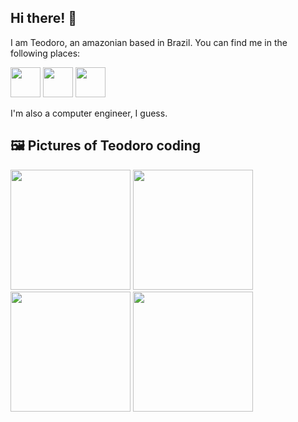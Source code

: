 ## Hi there! 👋

I am Teodoro, an amazonian based in Brazil. You can find me in the following places:

<a href="mailto:giovanna.teod@gmail.com"> <img src="https://cdn3.iconfinder.com/data/icons/web-ui-3/128/Mail-2-512.png" height="48"></a>
<a href="https://www.instagram.com/giovanna.teod/"> <img src="https://web.evanchen.cc/icons/social-instagram.png" height="48"></a>
<a href="https://t.me/teodoro127"> <img src="https://upload.wikimedia.org/wikipedia/commons/thumb/8/83/Telegram_2019_Logo.svg/2048px-Telegram_2019_Logo.svg.png" height="48"></a>

I'm also a computer engineer, I guess.

## 🖼️ Pictures of Teodoro coding

<img src="https://c.tenor.com/u2XH-R3umUEAAAAd/tenor.gif" height="192"/> <img src="https://github-readme-stats.vercel.app/api?username=teodororo&show_icons=true&count_private=true&theme=buefy&include_all_commits=true" height="192"/> <br />
<img src="https://c.tenor.com/Ewp7_04KPfcAAAAd/tenor.gif" height="192"/> <img src="https://github-readme-stats.vercel.app/api/top-langs/?username=teodororo&layout=compact&theme=vue&hide=PHP&langs_count=6" height="192"/>

<!--
**teodororo/teodororo** is a ✨ _special_ ✨ repository because its `README.md` (this file) appears on your GitHub profile.

Here are some ideas to get you started:

- 🔭 I’m currently working on ...
- 🌱 I’m currently learning ...
- 👯 I’m looking to collaborate on ...
- 🤔 I’m looking for help with ...
- 💬 Ask me about ...
- 📫 How to reach me: ...
- 😄 Pronouns: ...
- ⚡ Fun fact: ...
-->
